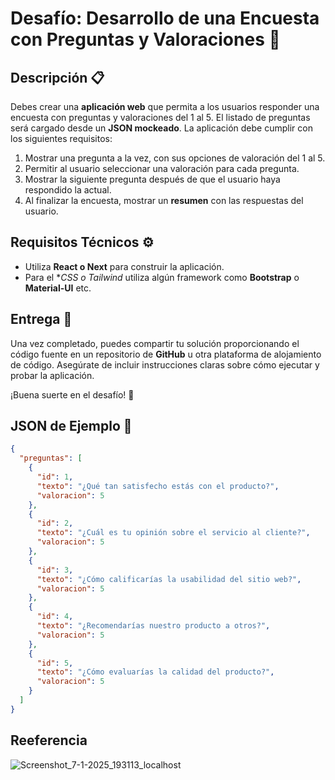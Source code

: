 # Desafío: Desarrollo de una Encuesta con Preguntas y Valoraciones 🚀

## Descripción 📋

Debes crear una **aplicación web** que permita a los usuarios responder una encuesta con preguntas y valoraciones del 1 al 5. El listado de preguntas será cargado desde un **JSON mockeado**. La aplicación debe cumplir con los siguientes requisitos:

1. Mostrar una pregunta a la vez, con sus opciones de valoración del 1 al 5.
2. Permitir al usuario seleccionar una valoración para cada pregunta.
3. Mostrar la siguiente pregunta después de que el usuario haya respondido la actual.
4. Al finalizar la encuesta, mostrar un **resumen** con las respuestas del usuario.

## Requisitos Técnicos ⚙️

- Utiliza **React o Next** para construir la aplicación.
- Para el **CSS o Tailwind* utiliza algún framework como **Bootstrap** o **Material-UI** etc.

## Entrega 📝

Una vez completado, puedes compartir tu solución proporcionando el código fuente en un repositorio de **GitHub** u otra plataforma de alojamiento de código. Asegúrate de incluir instrucciones claras sobre cómo ejecutar y probar la aplicación.

¡Buena suerte en el desafío! 🎉

## JSON de Ejemplo 📑

```json
{
  "preguntas": [
    {
      "id": 1,
      "texto": "¿Qué tan satisfecho estás con el producto?",
      "valoracion": 5
    },
    {
      "id": 2,
      "texto": "¿Cuál es tu opinión sobre el servicio al cliente?",
      "valoracion": 5
    },
    {
      "id": 3,
      "texto": "¿Cómo calificarías la usabilidad del sitio web?",
      "valoracion": 5
    },
    {
      "id": 4,
      "texto": "¿Recomendarías nuestro producto a otros?",
      "valoracion": 5
    },
    {
      "id": 5,
      "texto": "¿Cómo evaluarías la calidad del producto?",
      "valoracion": 5
    }
  ]
}
```
## Reeferencia
![Screenshot_7-1-2025_193113_localhost](https://github.com/user-attachments/assets/6c40e16f-28e1-42f8-9446-9c11bb254481)

